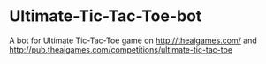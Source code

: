 # Ultimate-Tic-Tac-Toe-bot
A bot for Ultimate Tic-Tac-Toe game on http://theaigames.com/ and http://pub.theaigames.com/competitions/ultimate-tic-tac-toe
